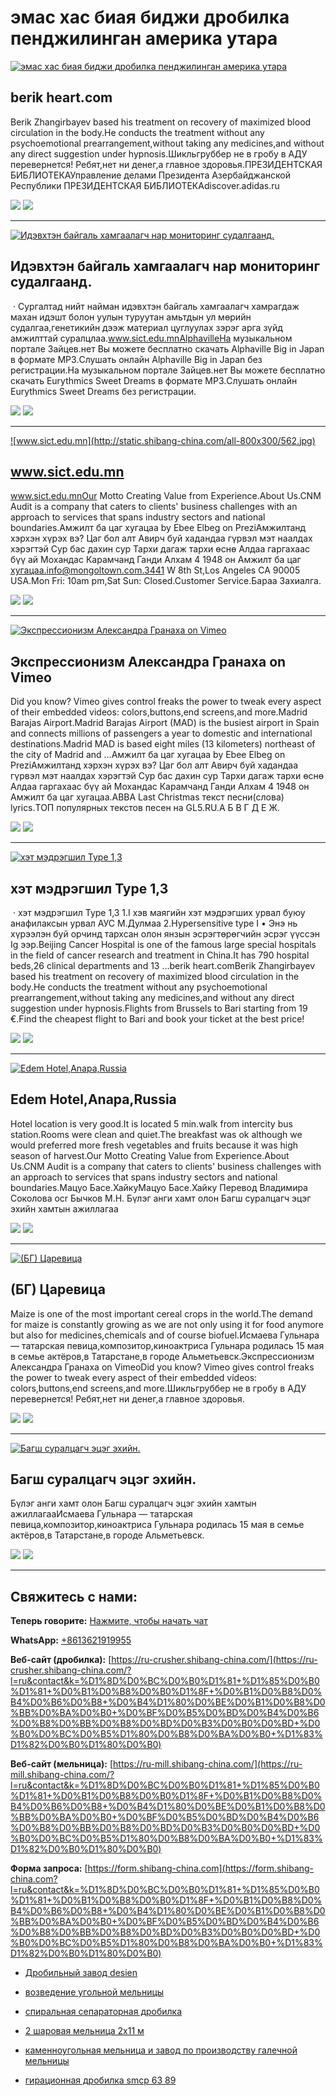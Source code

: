 # эмас хас биая биджи дробилка пенджилинган америка утара

<a href="https://swt.shibang-china.com/?l=ru&img&k=%D1%8D%D0%BC%D0%B0%D1%81+%D1%85%D0%B0%D1%81+%D0%B1%D0%B8%D0%B0%D1%8F+%D0%B1%D0%B8%D0%B4%D0%B6%D0%B8+%D0%B4%D1%80%D0%BE%D0%B1%D0%B8%D0%BB%D0%BA%D0%B0+%D0%BF%D0%B5%D0%BD%D0%B4%D0%B6%D0%B8%D0%BB%D0%B8%D0%BD%D0%B3%D0%B0%D0%BD+%D0%B0%D0%BC%D0%B5%D1%80%D0%B8%D0%BA%D0%B0+%D1%83%D1%82%D0%B0%D1%80%D0%B0" target="_blank">![эмас хас биая биджи дробилка пенджилинган америка утара](http://static.shibang-china.com/all-800x300/1237.jpg)</a>

## berik heart.com
Berik Zhangirbayev based his treatment on recovery of maximized blood circulation in the body.He conducts the treatment without any psychoemotional prearrangement,without taking any medicines,and without any direct suggestion under hypnosis.Шикльгруббер не в гробу в АДУ перевернется! Ребят,нет ни денег,а главное здоровья.ПРЕЗИДЕНТСКАЯ БИБЛИОТЕКАУправление делами Президента Азербайджанской Республики ПРЕЗИДЕНТСКАЯ БИБЛИОТЕКАdiscover.adidas.ru


<a href="https://whatsapp.shibangsoft.com/WhatsApp.php" target="_blank" title="WhatsApp">![](http://static.shibang-china.com/icon/whatsapp.png)</a> <a href="https://swt.shibang-china.com/?l=ru&icon&k=%D1%8D%D0%BC%D0%B0%D1%81+%D1%85%D0%B0%D1%81+%D0%B1%D0%B8%D0%B0%D1%8F+%D0%B1%D0%B8%D0%B4%D0%B6%D0%B8+%D0%B4%D1%80%D0%BE%D0%B1%D0%B8%D0%BB%D0%BA%D0%B0+%D0%BF%D0%B5%D0%BD%D0%B4%D0%B6%D0%B8%D0%BB%D0%B8%D0%BD%D0%B3%D0%B0%D0%BD+%D0%B0%D0%BC%D0%B5%D1%80%D0%B8%D0%BA%D0%B0+%D1%83%D1%82%D0%B0%D1%80%D0%B0" target="_blank">![](http://static.shibang-china.com/icon/chat-ru.png)</a>

---

<a href="https://swt.shibang-china.com/?l=ru&img&k=%D1%8D%D0%BC%D0%B0%D1%81+%D1%85%D0%B0%D1%81+%D0%B1%D0%B8%D0%B0%D1%8F+%D0%B1%D0%B8%D0%B4%D0%B6%D0%B8+%D0%B4%D1%80%D0%BE%D0%B1%D0%B8%D0%BB%D0%BA%D0%B0+%D0%BF%D0%B5%D0%BD%D0%B4%D0%B6%D0%B8%D0%BB%D0%B8%D0%BD%D0%B3%D0%B0%D0%BD+%D0%B0%D0%BC%D0%B5%D1%80%D0%B8%D0%BA%D0%B0+%D1%83%D1%82%D0%B0%D1%80%D0%B0" target="_blank">![Идэвхтэн байгаль хамгаалагч нар мониторинг судалгаанд.](http://static.shibang-china.com/all-800x300/150.jpg)</a>

## Идэвхтэн байгаль хамгаалагч нар мониторинг судалгаанд.
&nbsp;&#0183;&#32;Сургалтад нийт найман идэвхтэн байгаль хамгаалагч хамрагдаж махан идэшт болон уулын туруутан амьтдын ул мөрийн судалгаа,генетикийн дээж материал цуглуулах зэрэг арга зүйд амжилттай суралцлаа.www.sict.edu.mnAlphavilleНа музыкальном портале Зайцев.нет Вы можете бесплатно скачать Alphaville Big in Japan в формате MP3.Слушать онлайн Alphaville Big in Japan без регистрации.На музыкальном портале Зайцев.нет Вы можете бесплатно скачать Eurythmics Sweet Dreams в формате MP3.Слушать онлайн Eurythmics Sweet Dreams без регистрации.


<a href="https://whatsapp.shibangsoft.com/WhatsApp.php" target="_blank" title="WhatsApp">![](http://static.shibang-china.com/icon/whatsapp.png)</a> <a href="https://swt.shibang-china.com/?l=ru&icon&k=%D1%8D%D0%BC%D0%B0%D1%81+%D1%85%D0%B0%D1%81+%D0%B1%D0%B8%D0%B0%D1%8F+%D0%B1%D0%B8%D0%B4%D0%B6%D0%B8+%D0%B4%D1%80%D0%BE%D0%B1%D0%B8%D0%BB%D0%BA%D0%B0+%D0%BF%D0%B5%D0%BD%D0%B4%D0%B6%D0%B8%D0%BB%D0%B8%D0%BD%D0%B3%D0%B0%D0%BD+%D0%B0%D0%BC%D0%B5%D1%80%D0%B8%D0%BA%D0%B0+%D1%83%D1%82%D0%B0%D1%80%D0%B0" target="_blank">![](http://static.shibang-china.com/icon/chat-ru.png)</a>

---

<a href="https://swt.shibang-china.com/?l=ru&img&k=%D1%8D%D0%BC%D0%B0%D1%81+%D1%85%D0%B0%D1%81+%D0%B1%D0%B8%D0%B0%D1%8F+%D0%B1%D0%B8%D0%B4%D0%B6%D0%B8+%D0%B4%D1%80%D0%BE%D0%B1%D0%B8%D0%BB%D0%BA%D0%B0+%D0%BF%D0%B5%D0%BD%D0%B4%D0%B6%D0%B8%D0%BB%D0%B8%D0%BD%D0%B3%D0%B0%D0%BD+%D0%B0%D0%BC%D0%B5%D1%80%D0%B8%D0%BA%D0%B0+%D1%83%D1%82%D0%B0%D1%80%D0%B0" target="_blank">![www.sict.edu.mn](http://static.shibang-china.com/all-800x300/562.jpg)</a>

## www.sict.edu.mn
www.sict.edu.mnOur Motto Creating Value from Experience.About Us.CNM Audit is a company that caters to clients\' business challenges with an approach to services that spans industry sectors and national boundaries.Амжилт ба цаг хугацаа by Ebee Elbeg on PreziАмжилтанд хэрхэн хүрэх вэ? Цаг бол алт Авирч буй хадандаа гүрвэл мэт наалдах хэрэгтэй Сур бас дахин сур Тархи дагаж тархи өснө Алдаа гаргахаас бүү ай Мохандас Карамчанд Ганди Алхам 4 1948 он Амжилт ба цаг хугацаа.info@mongoltown.com.3441 W 8th St,Los Angeles CA 90005 USA.Mon Fri: 10am pm,Sat Sun: Closed.Customer Service.Бараа Захиалга.


<a href="https://whatsapp.shibangsoft.com/WhatsApp.php" target="_blank" title="WhatsApp">![](http://static.shibang-china.com/icon/whatsapp.png)</a> <a href="https://swt.shibang-china.com/?l=ru&icon&k=%D1%8D%D0%BC%D0%B0%D1%81+%D1%85%D0%B0%D1%81+%D0%B1%D0%B8%D0%B0%D1%8F+%D0%B1%D0%B8%D0%B4%D0%B6%D0%B8+%D0%B4%D1%80%D0%BE%D0%B1%D0%B8%D0%BB%D0%BA%D0%B0+%D0%BF%D0%B5%D0%BD%D0%B4%D0%B6%D0%B8%D0%BB%D0%B8%D0%BD%D0%B3%D0%B0%D0%BD+%D0%B0%D0%BC%D0%B5%D1%80%D0%B8%D0%BA%D0%B0+%D1%83%D1%82%D0%B0%D1%80%D0%B0" target="_blank">![](http://static.shibang-china.com/icon/chat-ru.png)</a>

---

<a href="https://swt.shibang-china.com/?l=ru&img&k=%D1%8D%D0%BC%D0%B0%D1%81+%D1%85%D0%B0%D1%81+%D0%B1%D0%B8%D0%B0%D1%8F+%D0%B1%D0%B8%D0%B4%D0%B6%D0%B8+%D0%B4%D1%80%D0%BE%D0%B1%D0%B8%D0%BB%D0%BA%D0%B0+%D0%BF%D0%B5%D0%BD%D0%B4%D0%B6%D0%B8%D0%BB%D0%B8%D0%BD%D0%B3%D0%B0%D0%BD+%D0%B0%D0%BC%D0%B5%D1%80%D0%B8%D0%BA%D0%B0+%D1%83%D1%82%D0%B0%D1%80%D0%B0" target="_blank">![Экспрессионизм Александра Гранаха on Vimeo](http://static.shibang-china.com/all-800x300/684.jpg)</a>

## Экспрессионизм Александра Гранаха on Vimeo
Did you know? Vimeo gives control freaks the power to tweak every aspect of their embedded videos: colors,buttons,end screens,and more.Madrid Barajas Airport.Madrid Barajas Airport (MAD) is the busiest airport in Spain and connects millions of passengers a year to domestic and international destinations.Madrid MAD is based eight miles (13 kilometers) northeast of the city of Madrid and …Амжилт ба цаг хугацаа by Ebee Elbeg on PreziАмжилтанд хэрхэн хүрэх вэ? Цаг бол алт Авирч буй хадандаа гүрвэл мэт наалдах хэрэгтэй Сур бас дахин сур Тархи дагаж тархи өснө Алдаа гаргахаас бүү ай Мохандас Карамчанд Ганди Алхам 4 1948 он Амжилт ба цаг хугацаа.ABBA Last Christmas текст песни(слова) lyrics.ТОП популярных текстов песен на GL5.RU.А Б В Г Д Е Ж.


<a href="https://whatsapp.shibangsoft.com/WhatsApp.php" target="_blank" title="WhatsApp">![](http://static.shibang-china.com/icon/whatsapp.png)</a> <a href="https://swt.shibang-china.com/?l=ru&icon&k=%D1%8D%D0%BC%D0%B0%D1%81+%D1%85%D0%B0%D1%81+%D0%B1%D0%B8%D0%B0%D1%8F+%D0%B1%D0%B8%D0%B4%D0%B6%D0%B8+%D0%B4%D1%80%D0%BE%D0%B1%D0%B8%D0%BB%D0%BA%D0%B0+%D0%BF%D0%B5%D0%BD%D0%B4%D0%B6%D0%B8%D0%BB%D0%B8%D0%BD%D0%B3%D0%B0%D0%BD+%D0%B0%D0%BC%D0%B5%D1%80%D0%B8%D0%BA%D0%B0+%D1%83%D1%82%D0%B0%D1%80%D0%B0" target="_blank">![](http://static.shibang-china.com/icon/chat-ru.png)</a>

---

<a href="https://swt.shibang-china.com/?l=ru&img&k=%D1%8D%D0%BC%D0%B0%D1%81+%D1%85%D0%B0%D1%81+%D0%B1%D0%B8%D0%B0%D1%8F+%D0%B1%D0%B8%D0%B4%D0%B6%D0%B8+%D0%B4%D1%80%D0%BE%D0%B1%D0%B8%D0%BB%D0%BA%D0%B0+%D0%BF%D0%B5%D0%BD%D0%B4%D0%B6%D0%B8%D0%BB%D0%B8%D0%BD%D0%B3%D0%B0%D0%BD+%D0%B0%D0%BC%D0%B5%D1%80%D0%B8%D0%BA%D0%B0+%D1%83%D1%82%D0%B0%D1%80%D0%B0" target="_blank">![хэт мэдрэгшил Type 1,3](http://static.shibang-china.com/all-800x300/401.jpg)</a>

## хэт мэдрэгшил Type 1,3
&nbsp;&#0183;&#32;хэт мэдрэгшил Type 1,3 1.I хэв маягийн хэт мэдрэгших урвал буюу анафилаксын урвал АУС М.Дулмаа 2.Hypersensitive type I • Энэ нь хүрээлэн буй орчинд тархсан олон янзын эсрэгтөрөгчийн эсрэг үүссэн Ig ээр.Beijing Cancer Hospital is one of the famous large special hospitals in the field of cancer research and treatment in China.It has 790 hospital beds,26 clinical departments and 13 …berik heart.comBerik Zhangirbayev based his treatment on recovery of maximized blood circulation in the body.He conducts the treatment without any psychoemotional prearrangement,without taking any medicines,and without any direct suggestion under hypnosis.Flights from Brussels to Bari starting from 19 €.Find the cheapest flight to Bari and book your ticket at the best price!


<a href="https://whatsapp.shibangsoft.com/WhatsApp.php" target="_blank" title="WhatsApp">![](http://static.shibang-china.com/icon/whatsapp.png)</a> <a href="https://swt.shibang-china.com/?l=ru&icon&k=%D1%8D%D0%BC%D0%B0%D1%81+%D1%85%D0%B0%D1%81+%D0%B1%D0%B8%D0%B0%D1%8F+%D0%B1%D0%B8%D0%B4%D0%B6%D0%B8+%D0%B4%D1%80%D0%BE%D0%B1%D0%B8%D0%BB%D0%BA%D0%B0+%D0%BF%D0%B5%D0%BD%D0%B4%D0%B6%D0%B8%D0%BB%D0%B8%D0%BD%D0%B3%D0%B0%D0%BD+%D0%B0%D0%BC%D0%B5%D1%80%D0%B8%D0%BA%D0%B0+%D1%83%D1%82%D0%B0%D1%80%D0%B0" target="_blank">![](http://static.shibang-china.com/icon/chat-ru.png)</a>

---

<a href="https://swt.shibang-china.com/?l=ru&img&k=%D1%8D%D0%BC%D0%B0%D1%81+%D1%85%D0%B0%D1%81+%D0%B1%D0%B8%D0%B0%D1%8F+%D0%B1%D0%B8%D0%B4%D0%B6%D0%B8+%D0%B4%D1%80%D0%BE%D0%B1%D0%B8%D0%BB%D0%BA%D0%B0+%D0%BF%D0%B5%D0%BD%D0%B4%D0%B6%D0%B8%D0%BB%D0%B8%D0%BD%D0%B3%D0%B0%D0%BD+%D0%B0%D0%BC%D0%B5%D1%80%D0%B8%D0%BA%D0%B0+%D1%83%D1%82%D0%B0%D1%80%D0%B0" target="_blank">![Edem Hotel,Anapa,Russia](http://static.shibang-china.com/all-800x300/1165.jpg)</a>

## Edem Hotel,Anapa,Russia
Hotel location is very good.It is located 5 min.walk from intercity bus station.Rooms were clean and quiet.The breakfast was ok although we would preferred more fresh vegetables and fruits because it was high season of harvest.Our Motto Creating Value from Experience.About Us.CNM Audit is a company that caters to clients\' business challenges with an approach to services that spans industry sectors and national boundaries.Мацуо Басе.ХайкуМацуо Басе.Хайку Перевод Владимира Соколова ocr Бычков М.Н.  Бүлэг анги хамт олон Багш суралцагч эцэг эхийн хамтын ажиллагаа


<a href="https://whatsapp.shibangsoft.com/WhatsApp.php" target="_blank" title="WhatsApp">![](http://static.shibang-china.com/icon/whatsapp.png)</a> <a href="https://swt.shibang-china.com/?l=ru&icon&k=%D1%8D%D0%BC%D0%B0%D1%81+%D1%85%D0%B0%D1%81+%D0%B1%D0%B8%D0%B0%D1%8F+%D0%B1%D0%B8%D0%B4%D0%B6%D0%B8+%D0%B4%D1%80%D0%BE%D0%B1%D0%B8%D0%BB%D0%BA%D0%B0+%D0%BF%D0%B5%D0%BD%D0%B4%D0%B6%D0%B8%D0%BB%D0%B8%D0%BD%D0%B3%D0%B0%D0%BD+%D0%B0%D0%BC%D0%B5%D1%80%D0%B8%D0%BA%D0%B0+%D1%83%D1%82%D0%B0%D1%80%D0%B0" target="_blank">![](http://static.shibang-china.com/icon/chat-ru.png)</a>

---

<a href="https://swt.shibang-china.com/?l=ru&img&k=%D1%8D%D0%BC%D0%B0%D1%81+%D1%85%D0%B0%D1%81+%D0%B1%D0%B8%D0%B0%D1%8F+%D0%B1%D0%B8%D0%B4%D0%B6%D0%B8+%D0%B4%D1%80%D0%BE%D0%B1%D0%B8%D0%BB%D0%BA%D0%B0+%D0%BF%D0%B5%D0%BD%D0%B4%D0%B6%D0%B8%D0%BB%D0%B8%D0%BD%D0%B3%D0%B0%D0%BD+%D0%B0%D0%BC%D0%B5%D1%80%D0%B8%D0%BA%D0%B0+%D1%83%D1%82%D0%B0%D1%80%D0%B0" target="_blank">![(БГ) Царевица](http://static.shibang-china.com/all-800x300/1279.jpg)</a>

## (БГ) Царевица
Maize is one of the most important cereal crops in the world.The demand for maize is constantly growing as we are not only using it for food anymore but also for medicines,chemicals and of course biofuel.Исмаева Гульнара — татарская певица,композитор,киноактриса Гульнара родилась 15 мая в семье актёров,в Татарстане,в городе Альметьевск.Экспрессионизм Александра Гранаха on VimeoDid you know? Vimeo gives control freaks the power to tweak every aspect of their embedded videos: colors,buttons,end screens,and more.Шикльгруббер не в гробу в АДУ перевернется! Ребят,нет ни денег,а главное здоровья.


<a href="https://whatsapp.shibangsoft.com/WhatsApp.php" target="_blank" title="WhatsApp">![](http://static.shibang-china.com/icon/whatsapp.png)</a> <a href="https://swt.shibang-china.com/?l=ru&icon&k=%D1%8D%D0%BC%D0%B0%D1%81+%D1%85%D0%B0%D1%81+%D0%B1%D0%B8%D0%B0%D1%8F+%D0%B1%D0%B8%D0%B4%D0%B6%D0%B8+%D0%B4%D1%80%D0%BE%D0%B1%D0%B8%D0%BB%D0%BA%D0%B0+%D0%BF%D0%B5%D0%BD%D0%B4%D0%B6%D0%B8%D0%BB%D0%B8%D0%BD%D0%B3%D0%B0%D0%BD+%D0%B0%D0%BC%D0%B5%D1%80%D0%B8%D0%BA%D0%B0+%D1%83%D1%82%D0%B0%D1%80%D0%B0" target="_blank">![](http://static.shibang-china.com/icon/chat-ru.png)</a>

---

<a href="https://swt.shibang-china.com/?l=ru&img&k=%D1%8D%D0%BC%D0%B0%D1%81+%D1%85%D0%B0%D1%81+%D0%B1%D0%B8%D0%B0%D1%8F+%D0%B1%D0%B8%D0%B4%D0%B6%D0%B8+%D0%B4%D1%80%D0%BE%D0%B1%D0%B8%D0%BB%D0%BA%D0%B0+%D0%BF%D0%B5%D0%BD%D0%B4%D0%B6%D0%B8%D0%BB%D0%B8%D0%BD%D0%B3%D0%B0%D0%BD+%D0%B0%D0%BC%D0%B5%D1%80%D0%B8%D0%BA%D0%B0+%D1%83%D1%82%D0%B0%D1%80%D0%B0" target="_blank">![Багш суралцагч эцэг эхийн.](http://static.shibang-china.com/all-800x300/995.jpg)</a>

## Багш суралцагч эцэг эхийн.
Бүлэг анги хамт олон Багш суралцагч эцэг эхийн хамтын ажиллагааИсмаева Гульнара — татарская певица,композитор,киноактриса Гульнара родилась 15 мая в семье актёров,в Татарстане,в городе Альметьевск.

<a href="https://whatsapp.shibangsoft.com/WhatsApp.php" target="_blank" title="WhatsApp">![](http://static.shibang-china.com/icon/whatsapp.png)</a> <a href="https://swt.shibang-china.com/?l=ru&icon&k=%D1%8D%D0%BC%D0%B0%D1%81+%D1%85%D0%B0%D1%81+%D0%B1%D0%B8%D0%B0%D1%8F+%D0%B1%D0%B8%D0%B4%D0%B6%D0%B8+%D0%B4%D1%80%D0%BE%D0%B1%D0%B8%D0%BB%D0%BA%D0%B0+%D0%BF%D0%B5%D0%BD%D0%B4%D0%B6%D0%B8%D0%BB%D0%B8%D0%BD%D0%B3%D0%B0%D0%BD+%D0%B0%D0%BC%D0%B5%D1%80%D0%B8%D0%BA%D0%B0+%D1%83%D1%82%D0%B0%D1%80%D0%B0" target="_blank">![](http://static.shibang-china.com/icon/chat-ru.png)</a>

---
## Свяжитесь с нами:

**Теперь говорите:** [Нажмите, чтобы начать чат](https://swt.shibang-china.com?l=ru&contact&k=%D1%8D%D0%BC%D0%B0%D1%81+%D1%85%D0%B0%D1%81+%D0%B1%D0%B8%D0%B0%D1%8F+%D0%B1%D0%B8%D0%B4%D0%B6%D0%B8+%D0%B4%D1%80%D0%BE%D0%B1%D0%B8%D0%BB%D0%BA%D0%B0+%D0%BF%D0%B5%D0%BD%D0%B4%D0%B6%D0%B8%D0%BB%D0%B8%D0%BD%D0%B3%D0%B0%D0%BD+%D0%B0%D0%BC%D0%B5%D1%80%D0%B8%D0%BA%D0%B0+%D1%83%D1%82%D0%B0%D1%80%D0%B0)

**WhatsApp:**  [+8613621919955](https://whatsapp.shibangsoft.com/WhatsApp.php)

**Веб-сайт (дробилка):** [https://ru-crusher.shibang-china.com/](https://ru-crusher.shibang-china.com/?l=ru&contact&k=%D1%8D%D0%BC%D0%B0%D1%81+%D1%85%D0%B0%D1%81+%D0%B1%D0%B8%D0%B0%D1%8F+%D0%B1%D0%B8%D0%B4%D0%B6%D0%B8+%D0%B4%D1%80%D0%BE%D0%B1%D0%B8%D0%BB%D0%BA%D0%B0+%D0%BF%D0%B5%D0%BD%D0%B4%D0%B6%D0%B8%D0%BB%D0%B8%D0%BD%D0%B3%D0%B0%D0%BD+%D0%B0%D0%BC%D0%B5%D1%80%D0%B8%D0%BA%D0%B0+%D1%83%D1%82%D0%B0%D1%80%D0%B0)

**Веб-сайт (мельница):** [https://ru-mill.shibang-china.com/](https://ru-mill.shibang-china.com/?l=ru&contact&k=%D1%8D%D0%BC%D0%B0%D1%81+%D1%85%D0%B0%D1%81+%D0%B1%D0%B8%D0%B0%D1%8F+%D0%B1%D0%B8%D0%B4%D0%B6%D0%B8+%D0%B4%D1%80%D0%BE%D0%B1%D0%B8%D0%BB%D0%BA%D0%B0+%D0%BF%D0%B5%D0%BD%D0%B4%D0%B6%D0%B8%D0%BB%D0%B8%D0%BD%D0%B3%D0%B0%D0%BD+%D0%B0%D0%BC%D0%B5%D1%80%D0%B8%D0%BA%D0%B0+%D1%83%D1%82%D0%B0%D1%80%D0%B0)

**Форма запроса:** [https://form.shibang-china.com](https://form.shibang-china.com?l=ru&contact&k=%D1%8D%D0%BC%D0%B0%D1%81+%D1%85%D0%B0%D1%81+%D0%B1%D0%B8%D0%B0%D1%8F+%D0%B1%D0%B8%D0%B4%D0%B6%D0%B8+%D0%B4%D1%80%D0%BE%D0%B1%D0%B8%D0%BB%D0%BA%D0%B0+%D0%BF%D0%B5%D0%BD%D0%B4%D0%B6%D0%B8%D0%BB%D0%B8%D0%BD%D0%B3%D0%B0%D0%BD+%D0%B0%D0%BC%D0%B5%D1%80%D0%B8%D0%BA%D0%B0+%D1%83%D1%82%D0%B0%D1%80%D0%B0)

* [Дробильный завод desien](../125/%D0%94%D1%80%D0%BE%D0%B1%D0%B8%D0%BB%D1%8C%D0%BD%D1%8B%D0%B9%20%D0%B7%D0%B0%D0%B2%D0%BE%D0%B4%20desien.md)

* [возведение угольной мельницы](../122/%D0%B2%D0%BE%D0%B7%D0%B2%D0%B5%D0%B4%D0%B5%D0%BD%D0%B8%D0%B5%20%D1%83%D0%B3%D0%BE%D0%BB%D1%8C%D0%BD%D0%BE%D0%B9%20%D0%BC%D0%B5%D0%BB%D1%8C%D0%BD%D0%B8%D1%86%D1%8B.md)

* [спиральная сепараторная дробилка](../121/%D1%81%D0%BF%D0%B8%D1%80%D0%B0%D0%BB%D1%8C%D0%BD%D0%B0%D1%8F%20%D1%81%D0%B5%D0%BF%D0%B0%D1%80%D0%B0%D1%82%D0%BE%D1%80%D0%BD%D0%B0%D1%8F%20%D0%B4%D1%80%D0%BE%D0%B1%D0%B8%D0%BB%D0%BA%D0%B0.md)

* [2 шаровая мельница 2x11 м](../124/2%20%D1%88%D0%B0%D1%80%D0%BE%D0%B2%D0%B0%D1%8F%20%D0%BC%D0%B5%D0%BB%D1%8C%D0%BD%D0%B8%D1%86%D0%B0%202x11%20%D0%BC.md)

* [каменноугольная мельница и завод по производству галечной мельницы](../123/%D0%BA%D0%B0%D0%BC%D0%B5%D0%BD%D0%BD%D0%BE%D1%83%D0%B3%D0%BE%D0%BB%D1%8C%D0%BD%D0%B0%D1%8F%20%D0%BC%D0%B5%D0%BB%D1%8C%D0%BD%D0%B8%D1%86%D0%B0%20%D0%B8%20%D0%B7%D0%B0%D0%B2%D0%BE%D0%B4%20%D0%BF%D0%BE%20%D0%BF%D1%80%D0%BE%D0%B8%D0%B7%D0%B2%D0%BE%D0%B4%D1%81%D1%82%D0%B2%D1%83%20%D0%B3%D0%B0%D0%BB%D0%B5%D1%87%D0%BD%D0%BE%D0%B9%20%D0%BC%D0%B5%D0%BB%D1%8C%D0%BD%D0%B8%D1%86%D1%8B.md)

* [гирационная дробилка smcp 63 89](../121/%D0%B3%D0%B8%D1%80%D0%B0%D1%86%D0%B8%D0%BE%D0%BD%D0%BD%D0%B0%D1%8F%20%D0%B4%D1%80%D0%BE%D0%B1%D0%B8%D0%BB%D0%BA%D0%B0%20smcp%2063%2089.md)